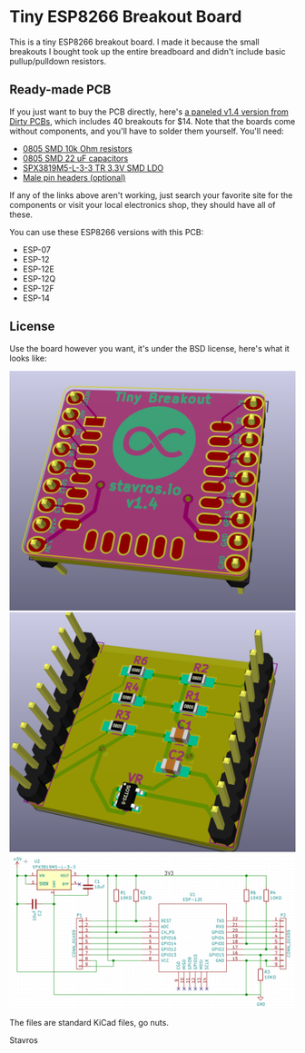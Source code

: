 # Tiny ESP8266 Breakout Board

This is a tiny ESP8266 breakout board. I made it because the small breakouts I
bought took up the entire breadboard and didn't include basic pullup/pulldown
resistors.


## Ready-made PCB

If you just want to buy the PCB directly, here's [a paneled v1.4
version from Dirty
PCBs](http://dirtypcbs.com/view.php?share=17018&accesskey=47b880c9e762ffa555ab1070dc1a2dde),
which includes 40 breakouts for $14. Note that the boards come without
components, and you'll have to solder them yourself. You'll need:

* [0805 SMD 10k Ohm
  resistors](https://www.aliexpress.com/item/0805-SMD-Resistor-5-10K-ohm-5000pcs-lot/32307395708.html)
* [0805 SMD 22 uF
  capacitors](https://www.aliexpress.com/item/SMD-ceramic-capacitor-2012-0805-22-uf-6-3-V-100-PCS/32768384675.html)
* [SPX3819M5-L-3-3 TR 3.3V SMD
  LDO](https://www.aliexpress.com/item/10PCS-SPX3819M5-SPX3819M5-3-3-SPX3819M5-L-3-3-TR-SOT-23-5/32522603067.html)
* [Male pin headers
  (optional)](https://www.aliexpress.com/item/Free-Shipping-10pcs-40-Pin-1x40-Single-Row-Male-2-54-Breakable-Pin-Header-Connector-Strip/32416951874.html)

If any of the links above aren't working, just search your favorite site for the
components or visit your local electronics shop, they should have all of these.

You can use these ESP8266 versions with this PCB:

* ESP-07
* ESP-12
* ESP-12E
* ESP-12Q
* ESP-12F
* ESP-14


## License

Use the board however you want, it's under the BSD license, here's what it looks
like:

![Front](images/breakout-top.png)
![Back](images/breakout-bot.png)
![Schematic](images/schematic.png)

The files are standard KiCad files, go nuts.

Stavros
